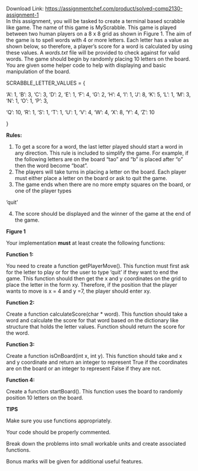 Download Link: https://assignmentchef.com/product/solved-comp2130-assignment-1
<br>
In this assignment, you will be tasked to create a terminal based scrabble like game. The name of this game is MyScrabble. This game is played between two human players on a 8 x 8 grid as shown in Figure 1. The aim of the game is to spell words with 4 or more letters. Each letter has a value as shown below, so therefore, a player’s score for a word is calculated by using these values. A <em>words.txt</em> file will be provided to check against for valid words. The game should begin by randomly placing 10 letters on the board. You are given some helper code to help with displaying and basic manipulation of the board.

SCRABBLE_LETTER_VALUES = {

‘A’: 1, ‘B’: 3, ‘C’: 3, ‘D’: 2, ‘E’: 1, ‘F’: 4, ‘G’: 2, ‘H’: 4, ‘I’: 1, ‘J’: 8, ‘K’: 5, ‘L’: 1, ‘M’: 3, ‘N’: 1, ‘O’: 1, ‘P’: 3,

‘Q’: 10, ‘R’: 1, ‘S’: 1, ‘T’: 1, ‘U’: 1, ‘V’: 4, ‘W’: 4, ‘X’: 8, ‘Y’: 4, ‘Z’: 10

}

<strong>Rules:</strong>

<ol>

 <li>To get a score for a word, the last letter played should start a word in any direction. This rule is included to simplify the game. For example, if the following letters are on the board “tao” and “b” is placed after “o” then the word become “boat”.</li>

 <li>The players will take turns in placing a letter on the board. Each player must either place a letter on the board or ask to quit the game.</li>

 <li>The game ends when there are no more empty squares on the board, or one of the player types</li>

</ol>

‘quit’

<ol start="4">

 <li>The score should be displayed and the winner of the game at the end of the game.</li>

</ol>

<strong>Figure 1</strong>

Your implementation <strong>must</strong> at least create the following functions:

<strong>Function 1:</strong>

You need to create a function getPlayerMove(). This function must first ask for the letter to play or for the user to type ‘quit’ if they want to end the game. This function should then get the x and y coordinates on the grid to place the letter in the form xy. Therefore, if the position that the player wants to move is x = 4 and y =7, the player should enter xy.




<strong>Function 2:</strong>

Create a function calculateScore(char * word). This function should take a word and calculate the score for that word based on the dictionary like structure that holds the letter values. Function should return the score for the word.

<strong>Function 3:</strong>

Create a function isOnBoard(int x, int y). This function should take and x and y coordinate and return an integer to represent True if the coordinates are on the board or an integer to represent False if they are not.

<strong>Function 4:</strong>

Create a function startBoard(). This function uses the board to randomly position 10 letters on the board.

<strong>TIPS</strong>

Make sure you use functions appropriately.

Your code should be properly commented.

Break down the problems into small workable units and create associated functions.

Bonus marks will be given for additional useful features.